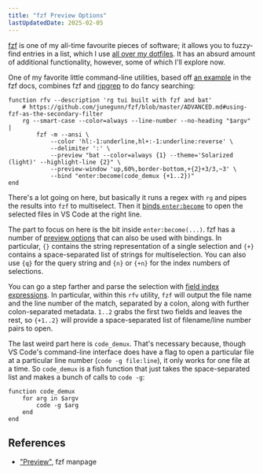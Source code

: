 ```yaml
---
title: "fzf Preview Options"
lastUpdatedDate: 2025-02-05
---
```


[fzf](https://github.com/junegunn/fzf) is one of my all-time favourite pieces of software;
it allows you to fuzzy-find entries in a list, which I use [all over my dotfiles](https://rwblickhan.org/technical/dotfiles/).
It has an absurd amount of additional functionality, however, some of which I'll explore now.

One of my favorite little command-line utilities, based off [an example](https://github.com/junegunn/fzf/blob/master/ADVANCED.md#ripgrep-integration) in the fzf docs, combines fzf and [ripgrep](https://github.com/BurntSushi/ripgrep) to do fancy searching:

```fish
function rfv --description 'rg tui built with fzf and bat'
    # https://github.com/junegunn/fzf/blob/master/ADVANCED.md#using-fzf-as-the-secondary-filter
    rg --smart-case --color=always --line-number --no-heading "$argv" |
        fzf -m --ansi \
            --color 'hl:-1:underline,hl+:-1:underline:reverse' \
            --delimiter ':' \
            --preview "bat --color=always {1} --theme='Solarized (light)' --highlight-line {2}" \
            --preview-window 'up,60%,border-bottom,+{2}+3/3,~3' \
            --bind "enter:become(code_demux {+1..2})"
end
```

There's a lot going on here, but basically it runs a regex with `rg` and pipes the results into `fzf` to multiselect.
Then it [binds `enter:become`](https://github.com/junegunn/fzf?tab=readme-ov-file#turning-into-a-different-process) to open the selected files in VS Code at the right line.

The part to focus on here is the bit inside `enter:become(...)`.
fzf has a number of [preview options](https://www.mankier.com/1/fzf#Options-Preview) that can also be used with bindings.
In particular, `{}` contains the string representation of a single selection and `{+}` contains a space-separated list of strings for multiselection.
You can also use `{q}` for the query string and `{n}` or `{+n}` for the index numbers of selections.

You can go a step farther and parse the selection with [field index expressions](https://www.mankier.com/1/fzf#Field_Index_Expression).
In particular, within this `rfv` utility, `fzf` will output the file name and the line number of the match, separated by a colon, along with further colon-separated metadata.
`1..2` grabs the first two fields and leaves the rest, so `{+1..2}` will provide a space-separated list of filename/line number pairs to open.

The last weird part here is `code_demux`.
That's necessary because, though VS Code's command-line interface does have a flag to open a particular file at a particular line number (`code -g file:line`), it only works for one file at a time.
So `code_demux` is a fish function that just takes the space-separated list and makes a bunch of calls to `code -g`:

```fish
function code_demux
    for arg in $argv
        code -g $arg
    end
end
```

## References

- ["Preview"](https://www.mankier.com/1/fzf#Options-Preview), fzf manpage